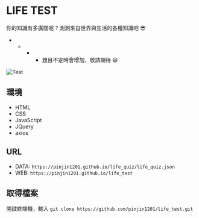 # LIFE TEST

你的知識有多廣闊呢 ? 測測來自世界與生活的各種知識吧 :sunglasses:

- - - - 題目不定時會增加，敬請期待 :smiley:

![Test](https://pinjin1201.github.io/life_test/image/readme01.jpg)

## 環境

- HTML
- CSS
- JavaScript
- JQuery
- axios

## URL

- DATA: `https://pinjin1201.github.io/life_quiz/life_quiz.json`
- WEB: `https://pinjin1201.github.io/life_test`

## 取得檔案

開啟終端機，輸入 `git clone https://github.com/pinjin1201/life_test.git`